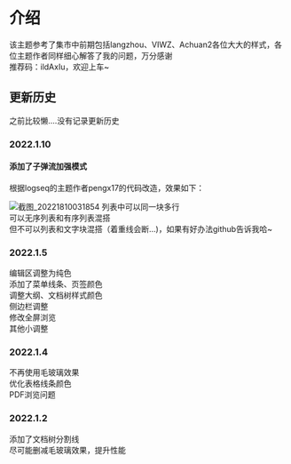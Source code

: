# 介绍
该主题参考了集市中前期包括langzhou、VIWZ、Achuan2各位大大的样式，各位主题作者同样细心解答了我的问题，万分感谢<br>
推荐码：ildAxIu，欢迎上车~

## 更新历史
之前比较懒....没有记录更新历史

### 2022.1.10

#### 添加了子弹流加强模式

根据logseq的主题作者pengx17的代码改造，效果如下：

![截图_20221810031854](https://user-images.githubusercontent.com/61633409/148697308-b755b5f5-0e0f-4b2d-91b7-e16a6a9baf4c.gif)
列表中可以同一块多行<br>可以无序列表和有序列表混搭<br>但不可以列表和文字块混搭（着重线会断...)，如果有好办法github告诉我哈~

### 2022.1.5

编辑区调整为纯色<br>添加了菜单线条、页签颜色<br>调整大纲、文档树样式颜色<br>侧边栏调整<br>修改全屏浏览<br>其他小调整

### 2022.1.4
不再使用毛玻璃效果<br>
优化表格线条颜色<br>
PDF浏览问题

### 2022.1.2
添加了文档树分割线<br>
尽可能删减毛玻璃效果，提升性能

